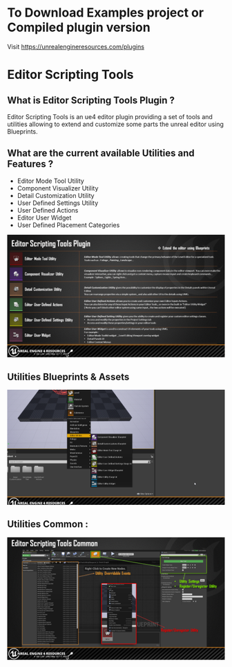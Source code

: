 # To Download Examples project or Compiled plugin version
Visit https://unrealengineresources.com/plugins


# Editor Scripting Tools

## What is Editor Scripting Tools Plugin ?

Editor Scripting Tools is an ue4 editor plugin providing a set of tools and utilities allowing to extend and customize some parts the unreal editor using Blueprints.

## What are the current available Utilities and Features ?

- Editor Mode Tool Utility
- Component Visualizer Utility
- Detail Customization Utility
- User Defined Settings Utility
- User Defined Actions
- Editor User Widget
- User Defined Placement Categories

![Utilities](Doc/EST_Plugin.png)

## Utilities Blueprints & Assets

![Assets Category](Doc/EST_Assets.png)

## Utilities Common :

![Utilities Common](Doc/EST_Common.png)
       
